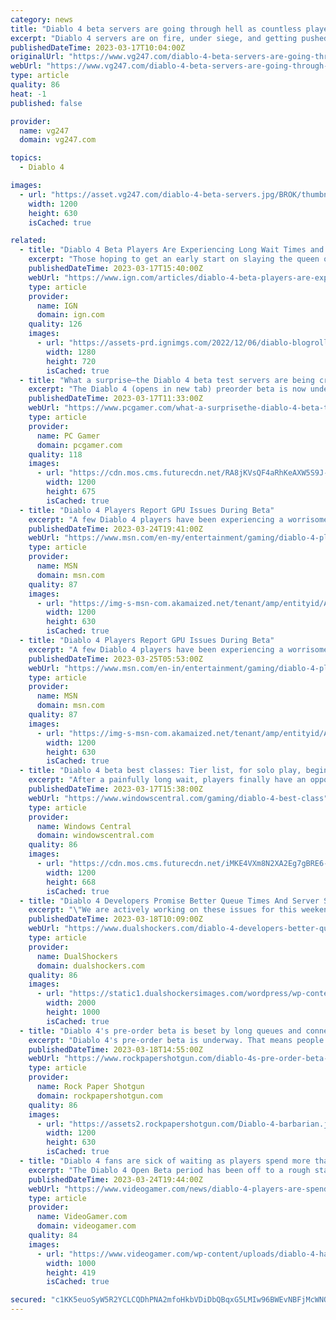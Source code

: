```yaml
---
category: news
title: "Diablo 4 beta servers are going through hell as countless players rush in"
excerpt: "Diablo 4 servers are on fire, under siege, and getting pushed to their limits as countless players swarm to the game during the pre-order weekend beta. Those who attempt to play are thrown into ..."
publishedDateTime: 2023-03-17T10:04:00Z
originalUrl: "https://www.vg247.com/diablo-4-beta-servers-are-going-through-hell-as-countless-players-rush-in"
webUrl: "https://www.vg247.com/diablo-4-beta-servers-are-going-through-hell-as-countless-players-rush-in"
type: article
quality: 86
heat: -1
published: false

provider:
  name: vg247
  domain: vg247.com

topics:
  - Diablo 4

images:
  - url: "https://asset.vg247.com/diablo-4-beta-servers.jpg/BROK/thumbnail/1200x630/diablo-4-beta-servers.jpg"
    width: 1200
    height: 630
    isCached: true

related:
  - title: "Diablo 4 Beta Players Are Experiencing Long Wait Times and Server Issues"
    excerpt: "Those hoping to get an early start on slaying the queen of Succubi have had to wait longer than anticipated, as many players logged on to the Diablo 4 beta servers ..."
    publishedDateTime: 2023-03-17T15:40:00Z
    webUrl: "https://www.ign.com/articles/diablo-4-beta-players-are-experiencing-long-wait-times-and-server-issues"
    type: article
    provider:
      name: IGN
      domain: ign.com
    quality: 126
    images:
      - url: "https://assets-prd.ignimgs.com/2022/12/06/diablo-blogroll-1670358717100.jpg?width=1280"
        width: 1280
        height: 720
        isCached: true
  - title: "What a surprise—the Diablo 4 beta test servers are being crushed and people can't get in"
    excerpt: "The Diablo 4 (opens in new tab) preorder beta is now underway, and as you might have expected, it's not going perfectly smoothly. The biggest and most obvious issue for people trying to get into the ..."
    publishedDateTime: 2023-03-17T11:33:00Z
    webUrl: "https://www.pcgamer.com/what-a-surprisethe-diablo-4-beta-test-servers-are-being-crushed-and-people-cant-get-in/"
    type: article
    provider:
      name: PC Gamer
      domain: pcgamer.com
    quality: 118
    images:
      - url: "https://cdn.mos.cms.futurecdn.net/RA8jKVsQF4aRhKeAXW5S9J-1200-80.jpg"
        width: 1200
        height: 675
        isCached: true
  - title: "Diablo 4 Players Report GPU Issues During Beta"
    excerpt: "A few Diablo 4 players have been experiencing a worrisome issue while playing the beta version of the game: their GPUs are overheating. Blizzard is currently investigating the matter at the moment, as ..."
    publishedDateTime: 2023-03-24T19:41:00Z
    webUrl: "https://www.msn.com/en-my/entertainment/gaming/diablo-4-players-report-gpu-issues-during-beta/ar-AA192nkM"
    type: article
    provider:
      name: MSN
      domain: msn.com
    quality: 87
    images:
      - url: "https://img-s-msn-com.akamaized.net/tenant/amp/entityid/AA192uSw.img?h=630&w=1200&m=6&q=60&o=t&l=f&f=jpg&x=670&y=160"
        width: 1200
        height: 630
        isCached: true
  - title: "Diablo 4 Players Report GPU Issues During Beta"
    excerpt: "A few Diablo 4 players have been experiencing a worrisome issue while playing the beta version of the game: their GPUs are overheating. Blizzard is currently investigating the matter at the moment, as ..."
    publishedDateTime: 2023-03-25T05:53:00Z
    webUrl: "https://www.msn.com/en-in/entertainment/gaming/diablo-4-players-report-gpu-issues-during-beta/ar-AA192nkM"
    type: article
    provider:
      name: MSN
      domain: msn.com
    quality: 87
    images:
      - url: "https://img-s-msn-com.akamaized.net/tenant/amp/entityid/AA192uSw.img?h=630&w=1200&m=6&q=60&o=t&l=f&f=jpg&x=670&y=160"
        width: 1200
        height: 630
        isCached: true
  - title: "Diablo 4 beta best classes: Tier list, for solo play, beginners, and more"
    excerpt: "After a painfully long wait, players finally have an opportunity to dive into Blizzard's new hack-and-slash dungeon crawler, Diablo 4, with the arrival of its Open Beta. Before you start mowing down ..."
    publishedDateTime: 2023-03-17T15:38:00Z
    webUrl: "https://www.windowscentral.com/gaming/diablo-4-best-class"
    type: article
    provider:
      name: Windows Central
      domain: windowscentral.com
    quality: 86
    images:
      - url: "https://cdn.mos.cms.futurecdn.net/iMKE4VXm8N2XA2Eg7gBRE6-1200-80.jpg"
        width: 1200
        height: 668
        isCached: true
  - title: "Diablo 4 Developers Promise Better Queue Times And Server Stability Soon"
    excerpt: "\"We are actively working on these issues for this weekend\" - says Community Manager PezRadar. Diablo 4 Community Manager PezRadar provided an update (via the Blizzard forums) on the long queues and ..."
    publishedDateTime: 2023-03-18T10:09:00Z
    webUrl: "https://www.dualshockers.com/diablo-4-developers-better-queue-times-server-stability/"
    type: article
    provider:
      name: DualShockers
      domain: dualshockers.com
    quality: 86
    images:
      - url: "https://static1.dualshockersimages.com/wordpress/wp-content/uploads/2023/03/diablo-4-gameplay.jpg"
        width: 2000
        height: 1000
        isCached: true
  - title: "Diablo 4's pre-order beta is beset by long queues and connectivity issues"
    excerpt: "Diablo 4's pre-order beta is underway. That means people who have already paid for the hack-and-slash sequel are currently enjoying the quintessential modern Diablo experience: queuing to play for ..."
    publishedDateTime: 2023-03-18T14:55:00Z
    webUrl: "https://www.rockpapershotgun.com/diablo-4s-pre-order-beta-is-beset-by-long-queues-and-connectivity-issues"
    type: article
    provider:
      name: Rock Paper Shotgun
      domain: rockpapershotgun.com
    quality: 86
    images:
      - url: "https://assets2.rockpapershotgun.com/Diablo-4-barbarian.jpg/BROK/thumbnail/1200x630/Diablo-4-barbarian.jpg"
        width: 1200
        height: 630
        isCached: true
  - title: "Diablo 4 fans are sick of waiting as players spend more than an hour in queue"
    excerpt: "The Diablo 4 Open Beta period has been off to a rough start, much like the Early Access period that took place a week earlier. Although significant in-game bugs are less prevalent this time around, ..."
    publishedDateTime: 2023-03-24T19:44:00Z
    webUrl: "https://www.videogamer.com/news/diablo-4-players-are-spending-more-time-in-queues-than-in-the-open-beta/"
    type: article
    provider:
      name: VideoGamer.com
      domain: videogamer.com
    quality: 84
    images:
      - url: "https://www.videogamer.com/wp-content/uploads/diablo-4-hawezar.jpg"
        width: 1000
        height: 419
        isCached: true

secured: "c1KK5euoSyW5R2YCLCQDhPNA2mfoHkbVDiDbQBqxG5LMIw96BWEvNBFjMcWNQfEHUpDLyDs7iOnjmHRfsPg/0f02CqqGJSfLmZCbCTq9Pzcsgn4N+D/Tkxr0Tjyl+2sT+utmKURZ9yFGxA4D19sTZ9a0QwQ7LTPWzUBTIrlKnlmCXubyJ66UMyHWUSsn99X+71ICeLRR5vRle11jHfw6Rmx+sM1ahFVblhEj2eP7vb/P9ohM9h1vf6b0gjEzeHZmIPGJaw041F5DMIwPgp7tSea8fOeuqM4QwRGpOUjwLH977I9DQp+eWz9gYisjrknypMcYUYVMixuWSUQGTBxezu61erqFazJfI0OwHhgnohQ=;ot/tylh+bPyacbypSTb+MQ=="
---
```


